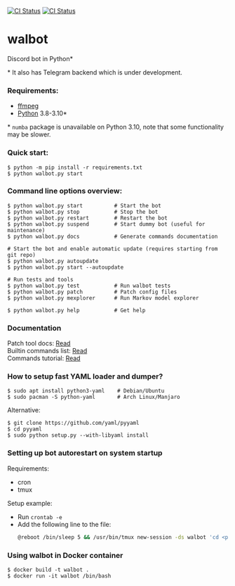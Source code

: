 [![CI Status](https://github.com/aobolensk/walbot/workflows/Lint/badge.svg)](https://github.com/aobolensk/walbot/actions)
[![CI Status](https://github.com/aobolensk/walbot/workflows/Test/badge.svg)](https://github.com/aobolensk/walbot/actions)

# walbot
Discord bot in Python*

\* It also has Telegram backend which is under development.

### Requirements:
- [ffmpeg](https://www.ffmpeg.org/)
- [Python](https://www.python.org/) 3.8-3.10*

\* `numba` package is unavailable on Python 3.10, note that some functionality may be slower.

### Quick start:
```shell
$ python -m pip install -r requirements.txt
$ python walbot.py start
```

### Command line options overview:
```shell
$ python walbot.py start          # Start the bot
$ python walbot.py stop           # Stop the bot
$ python walbot.py restart        # Restart the bot
$ python walbot.py suspend        # Start dummy bot (useful for maintenance)
$ python walbot.py docs           # Generate commands documentation

# Start the bot and enable automatic update (requires starting from git repo)
$ python walbot.py autoupdate
$ python walbot.py start --autoupdate

# Run tests and tools
$ python walbot.py test           # Run walbot tests
$ python walbot.py patch          # Patch config files
$ python walbot.py mexplorer      # Run Markov model explorer

$ python walbot.py help           # Get help
```

### Documentation

Patch tool docs: [Read](docs/Patch.md) \
Builtin commands list: [Read](docs/DiscordCommands.md) \
Commands tutorial: [Read](docs/CommandsTutorial.md)

### How to setup fast YAML loader and dumper?

```console
$ sudo apt install python3-yaml    # Debian/Ubuntu
$ sudo pacman -S python-yaml       # Arch Linux/Manjaro
```
Alternative:
```console
$ git clone https://github.com/yaml/pyyaml
$ cd pyyaml
$ sudo python setup.py --with-libyaml install
```

### Setting up bot autorestart on system startup

Requirements:
- cron
- tmux

Setup example:
- Run `crontab -e`
- Add the following line to the file:
  ```sh
  @reboot /bin/sleep 5 && /usr/bin/tmux new-session -ds walbot 'cd <path-to-walbot> && <path-to-python3> walbot.py autoupdate --name "your-bot-instance-name"'
  ```

### Using walbot in Docker container

```console
$ docker build -t walbot .
$ docker run -it walbot /bin/bash
```
